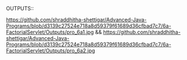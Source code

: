 OUTPUTS::

https://github.com/shraddhitha-shettigar/Advanced-Java-Programs/blob/d3139c27524e718a8d59379f61689d36cfbad7c7/6a-FactorialServlet/Outputs/pro_6a1.jpg && https://github.com/shraddhitha-shettigar/Advanced-Java-Programs/blob/d3139c27524e718a8d59379f61689d36cfbad7c7/6a-FactorialServlet/Outputs/pro_6a2.jpg